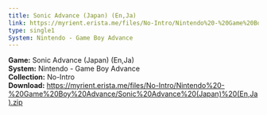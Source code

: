 ```yaml
---
title: Sonic Advance (Japan) (En,Ja)
link: https://myrient.erista.me/files/No-Intro/Nintendo%20-%20Game%20Boy%20Advance/Sonic%20Advance%20(Japan)%20(En,Ja).zip
type: single1
System: Nintendo - Game Boy Advance
---
```

<b>Game:</b> Sonic Advance (Japan) (En,Ja)<br>
<b>System:</b> Nintendo - Game Boy Advance<br>
<b>Collection:</b> No-Intro<br>
<b>Download:</b> https://myrient.erista.me/files/No-Intro/Nintendo%20-%20Game%20Boy%20Advance/Sonic%20Advance%20(Japan)%20(En,Ja).zip